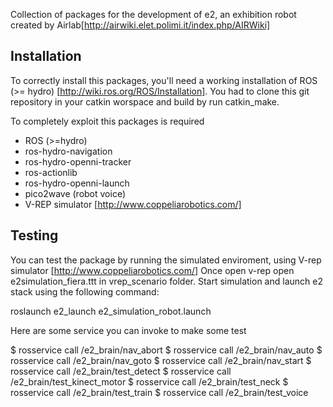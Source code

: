Collection of packages for the development of e2, an exhibition robot created by Airlab[http://airwiki.elet.polimi.it/index.php/AIRWiki]

Installation 
--------------------------------- 
To correctly install this packages, you'll need a working installation of ROS (>= hydro) [http://wiki.ros.org/ROS/Installation].
You had to clone this git repository in your catkin worspace and build by run catkin_make.

To completely exploit this packages is required

  * ROS (>=hydro)
  * ros-hydro-navigation
  * ros-hydro-openni-tracker
  * ros-actionlib
  * ros-hydro-openni-launch 
  * pico2wave (robot voice)
  * V-REP simulator [http://www.coppeliarobotics.com/]

Testing
--------------------------------- 
You can test the package by running the simulated enviroment, using V-rep simulator [http://www.coppeliarobotics.com/]
Once open v-rep open e2simulation_fiera.ttt in vrep_scenario folder. Start simulation and launch e2  stack using the following command:

roslaunch e2_launch e2_simulation_robot.launch

Here are some service you can invoke to make some test

$ rosservice call /e2_brain/nav_abort
$ rosservice call /e2_brain/nav_auto
$ rosservice call /e2_brain/nav_goto
$ rosservice call /e2_brain/nav_start
$ rosservice call /e2_brain/test_detect
$ rosservice call /e2_brain/test_kinect_motor
$ rosservice call /e2_brain/test_neck
$ rosservice call /e2_brain/test_train
$ rosservice call /e2_brain/test_voice


